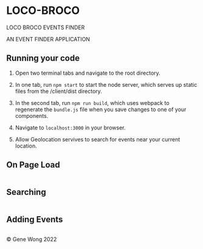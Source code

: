 # LOCO-BROCO
LOCO BROCO EVENTS FINDER

AN EVENT FINDER APPLICATION

## Running your code

1. Open two terminal tabs and navigate to the root directory.

2. In one tab, run `npm start` to start the node server, which serves up static files from the /client/dist directory.

3. In the second tab, run `npm run build`, which uses webpack to regenerate the `bundle.js` file when you save changes to one of your components.

4. Navigate to `localhost:3000` in your browser.

5. Allow Geolocation servives to search for events near your current location.

## On Page Load

<img src=""></img>

## Searching
<img src=""></img>

## Adding Events
<img src=""></img>


© Gene Wong 2022

